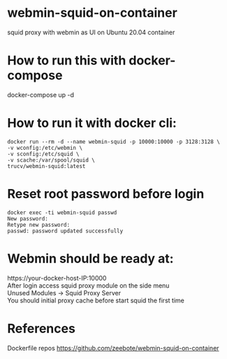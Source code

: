 # webmin-squid-on-container
squid proxy with webmin as UI on Ubuntu 20.04 container 
# How to run this with docker-compose 
docker-compose up -d
# How to run it with docker cli:
```
docker run --rm -d --name webmin-squid -p 10000:10000 -p 3128:3128 \
-v wconfig:/etc/webmin \
-v sconfig:/etc/squid \
-v scache:/var/spool/squid \
trucv/webmin-squid:latest
```
# Reset root password before login
```
docker exec -ti webmin-squid passwd 
New password: 
Retype new password: 
passwd: password updated successfully
```
# Webmin should be ready at:
https://your-docker-host-IP:10000 \
After login access squid proxy module on the side menu \
Unused Modules  -> Squid Proxy Server \
You should initial proxy cache before start squid the first time
# References
Dockerfile repos https://github.com/zeebote/webmin-squid-on-container
